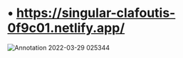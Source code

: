 # •	https://singular-clafoutis-0f9c01.netlify.app/  
![Annotation 2022-03-29 025344](https://user-images.githubusercontent.com/45679945/211237358-c1e8ff84-3960-43b8-87fb-83e0276f856a.png)
